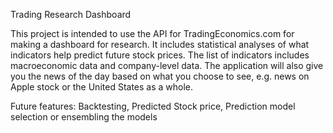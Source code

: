 Trading Research Dashboard

This project is intended to use the API for TradingEconomics.com for making a dashboard for research. It includes statistical analyses of what indicators help predict future stock prices. The list of indicators includes macroeconomic data and company-level data. The application will also give you the news of the day based on what you choose to see, e.g. news on Apple stock or the United States as a whole.

Future features: Backtesting, Predicted Stock price, Prediction model selection or ensembling the models
